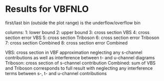 Results for VBFNLO
==================

first/last bin (outside the plot range) is the underflow/overflow bin

columns:
1: lower bound
2: upper bound
3: cross section VBS
4: cross section error VBS
5: cross section Triboson
6: cross section error Triboson
7: cross section Combined
8: cross section error Combined

VBS: cross section in VBF approximation
  neglecting any s-channel contributions as well as interference between t- and u-channel diagrams
Triboson: cross section of s-channel contribution
Combined: sum of VBS and Triboson
  corresponds to full result with neglecting any interference terms between s-, t- and u-channel contributions

